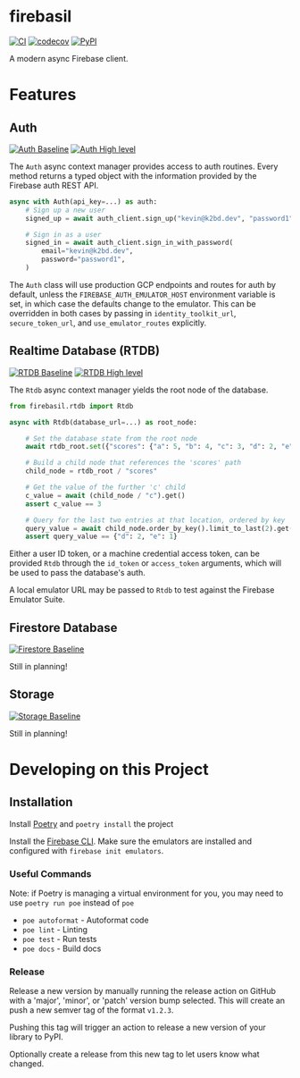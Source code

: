 # firebasil

[![CI](https://github.com/k2bd/firebasil/actions/workflows/ci.yml/badge.svg)](https://github.com/k2bd/firebasil/actions/workflows/ci.yml)
[![codecov](https://codecov.io/gh/k2bd/firebasil/branch/main/graph/badge.svg?token=0X48PIN0MC)](https://codecov.io/gh/k2bd/firebasil)
[![PyPI](https://img.shields.io/pypi/v/firebasil)](https://pypi.org/project/firebasil/)

A modern async Firebase client.

# Features

## Auth

[![Auth Baseline](https://img.shields.io/github/milestones/progress/k2bd/firebasil/1)](https://github.com/k2bd/firebasil/milestone/1)
[![Auth High level](https://img.shields.io/github/milestones/progress/k2bd/firebasil/6)](https://github.com/k2bd/firebasil/milestone/6)

The ``Auth`` async context manager provides access to auth routines.
Every method returns a typed object with the information provided by the Firebase auth REST API.

```python
async with Auth(api_key=...) as auth:
    # Sign up a new user
    signed_up = await auth_client.sign_up("kevin@k2bd.dev", "password1")

    # Sign in as a user
    signed_in = await auth_client.sign_in_with_password(
        email="kevin@k2bd.dev",
        password="password1",
    )
```

The ``Auth`` class will use production GCP endpoints and routes for auth by default, unless the ``FIREBASE_AUTH_EMULATOR_HOST`` environment variable is set, in which case the defaults change to the emulator. This can be overridden in both cases by passing in ``identity_toolkit_url``, ``secure_token_url``, and ``use_emulator_routes`` explicitly.

## Realtime Database (RTDB)

[![RTDB Baseline](https://img.shields.io/github/milestones/progress/k2bd/firebasil/2)](https://github.com/k2bd/firebasil/milestone/2)
[![RTDB High level](https://img.shields.io/github/milestones/progress/k2bd/firebasil/5)](https://github.com/k2bd/firebasil/milestone/5)

The ``Rtdb`` async context manager yields the root node of the database.

```python
from firebasil.rtdb import Rtdb

async with Rtdb(database_url=...) as root_node:

    # Set the database state from the root node
    await rtdb_root.set({"scores": {"a": 5, "b": 4, "c": 3, "d": 2, "e": 1}})

    # Build a child node that references the 'scores' path
    child_node = rtdb_root / "scores"

    # Get the value of the further 'c' child
    c_value = await (child_node / "c").get()
    assert c_value == 3

    # Query for the last two entries at that location, ordered by key
    query_value = await child_node.order_by_key().limit_to_last(2).get()
    assert query_value == {"d": 2, "e": 1}
```

Either a user ID token, or a machine credential access token, can be provided ``Rtdb`` through the ``id_token`` or ``access_token`` arguments, which will be used to pass the database's auth.

A local emulator URL may be passed to ``Rtdb`` to test against the Firebase Emulator Suite.

## Firestore Database

[![Firestore Baseline](https://img.shields.io/github/milestones/progress/k2bd/firebasil/3)](https://github.com/k2bd/firebasil/milestone/3)

Still in planning!

## Storage

[![Storage Baseline](https://img.shields.io/github/milestones/progress/k2bd/firebasil/4)](https://github.com/k2bd/firebasil/milestone/4)

Still in planning!

# Developing on this Project

## Installation

Install [Poetry](https://python-poetry.org/) and `poetry install` the project

Install the [Firebase CLI](https://firebase.google.com/docs/cli). Make sure the emulators are installed and configured with `firebase init emulators`.

### Useful Commands

Note: if Poetry is managing a virtual environment for you, you may need to use `poetry run poe` instead of `poe`

- `poe autoformat` - Autoformat code
- `poe lint` - Linting
- `poe test` - Run tests
- `poe docs` - Build docs

### Release

Release a new version by manually running the release action on GitHub with a 'major', 'minor', or 'patch' version bump selected.
This will create an push a new semver tag of the format `v1.2.3`.

Pushing this tag will trigger an action to release a new version of your library to PyPI.

Optionally create a release from this new tag to let users know what changed.
